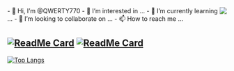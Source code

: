 <img align="right" src="https://github-readme-stats.vercel.app/api?username=QWERTY770&show_icons=true&theme=graywhite&count_private=true" /> 
- 👋 Hi, I’m @QWERTY770
- 👀 I’m interested in ...
- 🌱 I’m currently learning ...
- 💞️ I’m looking to collaborate on ...
- 📫 How to reach me ...

[![ReadMe Card](https://github-readme-stats.vercel.app/api/pin/?username=xdi8mod&repo=Xdi8aho-Mod&theme=graywhite)](https://github.com/Xdi8Mod/Xdi8aho-Mod)
[![ReadMe Card](https://github-readme-stats.vercel.app/api/pin/?username=xdi8&repo=Xdi8aho-Editcount&theme=graywhite)](https://github.com/xdi8/Xdi8aho-Editcount)
--------------------------------

[![Top Langs](https://github-readme-stats.vercel.app/api/top-langs/?username=QWERTY770&layout=compact)](https://github.com/QWERTY770)
